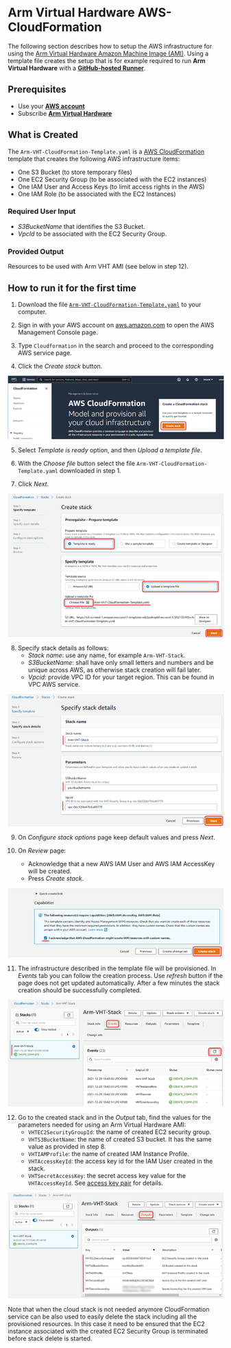 # Arm Virtual Hardware AWS-CloudFormation

The following section describes how to setup the AWS infrastructure for using the [Arm Virtual Hardware Amazon Machine Image (AMI)](https://arm-software.github.io/VHT/main/infrastructure/html/index.html#AWS).
Using a template file creates the setup that is for example required to run **Arm Virtual Hardware**  with a [**GitHub-hosted Runner**](https://arm-software.github.io/VHT/main/infrastructure/html/run_ami_github.html#GitHub_hosted).

## Prerequisites
* Use your [**AWS account**](https://aws.amazon.com/premiumsupport/knowledge-center/create-and-activate-aws-account/)
* Subscribe  [**Arm Virtual Hardware**](https://arm-software.github.io/VHT/main/infrastructure/html/index.html#Subscribe)

## What is Created
The `Arm-VHT-CloudFormation-Template.yaml` is a [AWS CloudFormation](https://docs.aws.amazon.com/cloudformation/index.html) template that creates the following AWS infrastructure items:
* One S3 Bucket (to store temporary files)
* One EC2 Security Group (to be associated with the EC2 instances)
* One IAM User and Access Keys (to limit access rights in the AWS)
* One IAM Role (to be associated with the EC2 Instances)

### Required User Input
* _S3BucketName_ that identifies the S3 Bucket.
* _VpcId_ to be associated with the EC2 Security Group.

### Provided Output
Resources to be used with Arm VHT AMI (see below in step 12).

## How to run it for the first time
1. Download the file [`Arm-VHT-CloudFormation-Template.yaml`](./Arm-VHT-CloudFormation-Template.yaml) to your computer.

2. Sign in with your AWS account on [aws.amazon.com](https://aws.amazon.com/) to open the AWS Management Console page.

3. Type `Cloudformation` in the search and proceed to the corresponding AWS service page.

4. Click the _Create stack_ button.

<img src=".images/vht_cloudformation_main.png">

5. Select _Template is ready_ option, and then _Upload a template file_.

6. With the _Choose file_ button select the file `Arm-VHT-CloudFormation-Template.yaml` downloaded in step 1.

7. Click _Next_.

<img src=".images/vht_cloudformation_create_stack.png">

8. Specify stack details as follows:
    - _Stack name_: use any name, for example `Arm-VHT-Stack`.
    - _S3BucketName_: shall have only small letters and numbers and be unique across AWS, as otherwise stack creation will fail later.
    - _Vpcid_: provide VPC ID for your target region. This can be found in VPC AWS service.

<img src=".images/vht_cloudformation_stack_details.png">

9. On _Configure stack options_ page keep default values and press _Next_.

10. On _Review_ page:
    - Acknowledge that a new AWS IAM User and AWS IAM AccessKey will be created.
    - Press _Create stack_.

<img src=".images/vht_cloudformation_ack.png">

11. The infrastructure described in the template file will be provisioned. In _Events_ tab you can follow the creation process. Use _refresh_ button if the page does not get updated automatically. After a few minutes the stack creation should be successfully completed.

<img src=".images/vht_cloudformation_stack_completed.png">

12. Go to the created stack and in the _Output_ tab, find the values for the parameters needed for using an Arm Virtual Hardware AMI:
    - `VHTEC2SecurityGroupId`: the name of created EC2 security group.
    - `VHTS3BucketName`: the name of created S3 bucket. It has the same value as provided in step 8.
    - `VHTIAMProfile`: the name of created IAM Instance Profile.
    - `VHTAccessKeyId`: the access key id for the IAM User created in the stack.
    - `VHTSecretAccessKey`: the secret access key value for the `VHTAccessKeyId`. See [access key pair](https://docs.aws.amazon.com/IAM/latest/UserGuide/id_credentials_access-keys.html) for details.

<img src=".images/vht_cloudformation_output.png">

Note that when the cloud stack is not needed anymore CloudFormation service can be also used to easily delete the stack including all the provisioned resources. In this case it need to be ensured that the EC2 instance associated with the created EC2 Security Group is terminated before stack delete is started.
